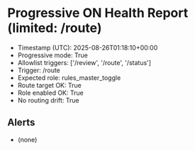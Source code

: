 # Progressive ON Health Report (limited: /route)

- Timestamp (UTC): 2025-08-26T01:18:10+00:00
- Progressive mode: True
- Allowlist triggers: ['/review', '/route', '/status']
- Trigger: /route
- Expected role: rules_master_toggle
- Route target OK: True
- Role enabled OK: True
- No routing drift: True

## Alerts
- (none)
